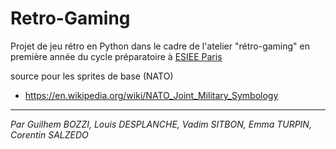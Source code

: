 # Retro-Gaming
Projet de jeu rétro en Python dans le cadre de l'atelier "rétro-gaming" en première année du cycle préparatoire à [ESIEE Paris](https://esiee.fr)

source pour les sprites de base (NATO)
- https://en.wikipedia.org/wiki/NATO_Joint_Military_Symbology

----------
*Par Guilhem BOZZI, Louis DESPLANCHE, Vadim SITBON, Emma TURPIN, Corentin SALZEDO*
